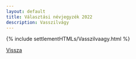```yaml
---
layout: default
title: Választási névjegyzék 2022
description: Vasszilvágy
---
```


{% include settlementHTMLs/Vasszilvaagy.html %}

[Vissza](./)